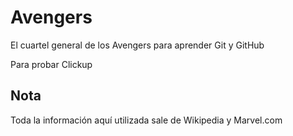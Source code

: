 # Avengers

El cuartel general de los Avengers para aprender Git y GitHub 

Para probar Clickup

## Nota
Toda la información aquí utilizada sale de Wikipedia y Marvel.com

